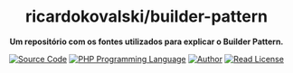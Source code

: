 <h1 align="center">ricardokovalski/builder-pattern</h1>

<p align="center">
    <strong>Um repositório com os fontes utilizados para explicar o Builder Pattern.</strong>
</p>

<p align="center">
    <a href="https://github.com/ricardokovalski/builder-pattern"><img src="http://img.shields.io/badge/source-ricardokovalski/builder--pattern-blue.svg" alt="Source Code"></a>
    <a href="https://php.net"><img src="https://img.shields.io/badge/php-^8.2-777bb3.svg" alt="PHP Programming Language"></a>
    <a href="https://github.com/ricardokovalski"><img src="http://img.shields.io/badge/author-@ricardokovalski-blue.svg" alt="Author"></a>
    <a href="https://github.com/ricardokovalski/builder-pattern/blob/main/LICENSE"><img src="https://img.shields.io/badge/license-MIT-brightgreen.svg" alt="Read License"></a>
</p>
